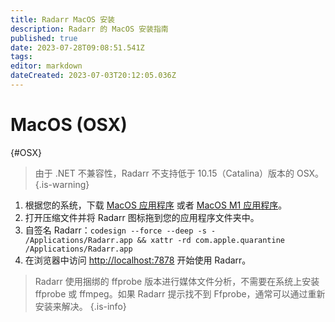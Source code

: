 ```yaml
---
title: Radarr MacOS 安装
description: Radarr 的 MacOS 安装指南
published: true
date: 2023-07-28T09:08:51.541Z
tags: 
editor: markdown
dateCreated: 2023-07-03T20:12:05.036Z
---
```


# MacOS (OSX)

{#OSX}

> 由于 .NET 不兼容性，Radarr 不支持低于 10.15（Catalina）版本的 OSX。
{.is-warning}

1. 根据您的系统，下载 [MacOS 应用程序](https://radarr.servarr.com/v1/update/master/updatefile?os=osx&runtime=netcore&arch=x64&installer=true) 或者 [MacOS M1 应用程序](https://radarr.servarr.com/v1/update/master/updatefile?os=osx&runtime=netcore&arch=arm64&installer=true)。
1. 打开压缩文件并将 Radarr 图标拖到您的应用程序文件夹中。
1. 自签名 Radarr：`codesign --force --deep -s - /Applications/Radarr.app && xattr -rd com.apple.quarantine /Applications/Radarr.app`
1. 在浏览器中访问 <http://localhost:7878> 开始使用 Radarr。

> Radarr 使用捆绑的 ffprobe 版本进行媒体文件分析，不需要在系统上安装 ffprobe 或 ffmpeg。如果 Radarr 提示找不到 Ffprobe，通常可以通过重新安装来解决。
{.is-info}